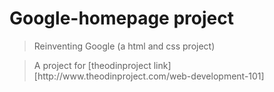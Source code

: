 # Google-homepage project

>Reinventing Google (a html and css project)

<blockquote>
		A project for [theodinproject link][http://www.theodinproject.com/web-development-101]
</blockquote>
